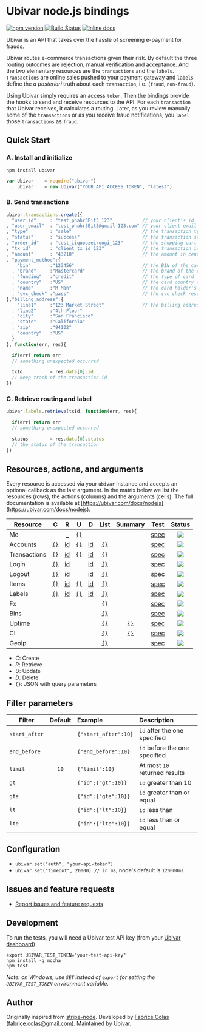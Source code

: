 # Ubivar node.js bindings 
[![npm version](https://badge.fury.io/js/ubivar.svg)](http://badge.fury.io/js/ubivar) [![Build Status](https://travis-ci.org/ubivar/ubivar-node.png?branch=master)](https://travis-ci.org/ubivar/ubivar-node)   [![Inline docs](http://inch-ci.org/github/ubivar/ubivar-node.svg?branch=master)](http://inch-ci.org/github/ubivar/ubivar-node)
 
Ubivar is an API that takes over the hassle of screening e-payment for
frauds. 

Ubivar routes e-commerce transactions given their risk. By default the three
routing outcomes are rejection, manual verification and acceptance. And the two
elementary resources are the `transactions` and the `labels`.  `Transactions`
are online sales pushed to your payment gateway and `labels` define the *a
posteriori* truth about each `transaction`, i.e. {`fraud`, `non-fraud`}. 

Using Ubivar simply requires an access `token`. Then the bindings provide the
hooks to send and receive resources to the API. For each `transaction` that
Ubivar receives, it calculates a routing. Later, as you review manually some of
the `transactions` or as you receive fraud notifications, you `label` 
those `transactions` as `fraud`. 

## Quick Start

### A. Install and initialize 

`npm install ubivar`

```js
var Ubivar    = require("ubivar")
  , ubivar    = new Ubivar("YOUR_API_ACCESS_TOKEN", "latest")
```

### B. Send transactions
```js
ubivar.transactions.create({
  "user_id"     : "test_phahr3Eit3_123"           // your client's id
, "user_email"  : "test_phahr3Eit3@gmail-123.com" // your client email
, "type"        : "sale"                          // the transaction type
, "status"      : "success"                       // the transaction status 
, "order_id"    : "test_iiquoozeiroogi_123"       // the shopping cart id
, "tx_id"       : "client_tx_id_123"              // the transaction id 
, "amount"      : "43210"                         // the amount in cents
, "payment_method":{
    "bin"       :"123456"                         // the BIN of the card
  , "brand"     :"Mastercard"                     // the brand of the card
  , "funding"   :"credit"                         // the type of card
  , "country"   :"US"                             // the card country code
  , "name"      :"M Man"                          // the card holder's name
  , "cvc_check" :"pass"                           // the cvc check result
},"billing_address":{
    "line1"     :"123 Market Street"              // the billing address
  , "line2"     :"4th Floor"                       
  , "city"      :"San Francisco"
  , "state"     :"California"
  , "zip"       :"94102"
  , "country"   :"US"
  }
}, function(err, res){

  if(err) return err 
  // something unexpected occurred

  txId          = res.data[0].id 
  // keep track of the transaction id 
})
```

### C. Retrieve routing and label 
```js
ubivar.labels.retrieve(txId, function(err, res){

  if(err) return err
  // something unexpected occurred

  status        = res.data[0].status
  // the status of the transaction
})
```

## Resources, actions, and arguments 
Every resource is accessed via your `ubivar` instance and accepts an optional
callback as the last argument. In the matrix below we list the resources
(rows), the actions (columns) and the arguments (cells). The full documentation
is available at
[https://ubivar.com/docs/nodejs](https://ubivar.com/docs/nodejs). 

| Resource      | C | R | U | D | List | Summary | Test | Status |
| ------------- |:-:|:-:|:-:|:-:|:----:|:-------:|:----:|:------:|
| Me            |        |<a href="https://ubivar.com/docs/nodejs#retrieve_your_information">_</a>  |<a href="https://ubivar.com/docs/nodejs#retrieve_your_information">`{}`</a>|        |        | | [spec](https://github.com/ubivar/ubivar-node/blob/master/test/Resources/Me/spec.js)| ![](https://status.ubivar.com/ubivar-node/resources/me.svg) |
| Accounts      |<a href="https://ubivar.com/docs/nodejs#create_an_account">`{}`</a>|<a href="https://ubivar.com/docs/nodejs#retrieve_an_account">id</a>  |<a href="https://ubivar.com/docs/nodejs#update_an_account">`{}`</a>|<a href="https://ubivar.com/docs/nodejs#delete_an_account">id</a>|<a href="https://ubivar.com/docs/nodejs#list_accounts">`{}`</a>| | [spec](https://github.com/ubivar/ubivar-node/blob/master/test/Resources/Accounts/spec.js)| ![](https://status.ubivar.com/ubivar-node/resources/accounts.svg)|
| Transactions  |<a href="https://ubivar.com/docs/nodejs#create_a_transaction">`{}`</a>| <a href="https://ubivar.com/docs/nodejs#retrieve_a_transaction">id</a>  |<a href="https://ubivar.com/docs/nodejs#update_a_transaction">`{}`</a>|<a href="https://ubivar.com/docs/nodejs#delete_a_transaction">id</a>|<a href="https://ubivar.com/docs/nodejs#list_transactions">`{}`</a>| | [spec](https://github.com/ubivar/ubivar-node/blob/master/test/Resources/Transactions/spec.js)| ![](https://status.ubivar.com/ubivar-node/resources/transactions.svg)| 
| Login         |<a href="https://ubivar.com/docs/nodejs#create_login_event">`{}`</a>|<a href="https://ubivar.com/docs/nodejs#retrieve_login_event">id</a>  |        |<a href="https://ubivar.com/docs/nodejs#delete_login_event">id</a>|<a href="https://ubivar.com/docs/nodejs#list_login_events">`{}`</a>| | [spec](https://github.com/ubivar/ubivar-node/blob/master/test/Resources/Login/spec.js)| ![](https://status.ubivar.com/ubivar-node/resources/login.svg)| 
| Logout        |<a href="https://ubivar.com/docs/nodejs#create_logout_event">`{}`</a>|<a href="https://ubivar.com/docs/nodejs#retrieve_logout_event">id</a>  |        |<a href="https://ubivar.com/docs/nodejs#delete_logout_event">id</a>|<a href="https://ubivar.com/docs/nodejs#list_logout_events">`{}`</a>| | [spec](https://github.com/ubivar/ubivar-node/blob/master/test/Resources/Logout/spec.js)| ![](https://status.ubivar.com/ubivar-node/resources/logout.svg)| 
| Items         |<a href="https://ubivar.com/docs/nodejs#create_item">`{}`</a>|<a href="https://ubivar.com/docs/nodejs#retrieve_item">id</a>  |<a href="https://ubivar.com/docs/nodejs#update_item">`{}`</a>|<a href="https://ubivar.com/docs/nodejs#delete_item">id</a>|<a href="https://ubivar.com/docs/nodejs#list_items">`{}`</a>| | [spec](https://github.com/ubivar/ubivar-node/blob/master/test/Resources/Items/spec.js)| ![](https://status.ubivar.com/ubivar-node/resources/items.svg)| 
| Labels        |<a href="https://ubivar.com/docs/nodejs#create_label">`{}`</a>|<a href="https://ubivar.com/docs/nodejs#retrieve_label">id</a>  |<a href="https://ubivar.com/docs/nodejs#update_label">`{}`</a>|<a href="https://ubivar.com/docs/nodejs#delete_label">id</a>|<a href="https://ubivar.com/docs/nodejs#list_labels">`{}`</a>| | [spec](https://github.com/ubivar/ubivar-node/blob/master/test/Resources/Labels/spec.js)| ![](https://status.ubivar.com/ubivar-node/resources/labels.svg)| 
| Fx            |        |          |        |        |<a href="https://ubivar.com/docs/nodejs#list_fx">`{}`</a>| | [spec](https://github.com/ubivar/ubivar-node/blob/master/test/Resources/Fx/spec.js)| ![](https://status.ubivar.com/ubivar-node/resources/fx.svg)| 
| Bins          |        |          |        |        |<a href="https://ubivar.com/docs/nodejs#list_bin">`{}`</a>| | [spec](https://github.com/ubivar/ubivar-node/blob/master/test/Resources/Bins/spec.js)| ![](https://status.ubivar.com/ubivar-node/resources/bins.svg)| 
| Uptime |        |          |        |        |<a href="https://ubivar.com/docs/nodejs#list_uptime">`{}`</a>| <a href="https://ubivar.com/docs/nodejs#summary_uptime">`{}`</a>|[spec](https://github.com/ubivar/ubivar-node/blob/master/test/Resources/Uptime/spec.js)| ![](https://status.ubivar.com/ubivar-node/resources/uptime.svg)| 
| CI        |        |          |        |        |<a href="https://ubivar.com/docs/nodejs#list_ci">`{}`</a>| <a href="https://ubivar.com/docs/nodejs#summary_ci">`{}`</a>|[spec](https://github.com/ubivar/ubivar-node/blob/master/test/Resources/Ci/spec.js)| ![](https://status.ubivar.com/ubivar-node/resources/ci.svg)| 
| Geoip         |        |          |        |        |<a href="https://ubivar.com/docs/nodejs#list_geoip">`{}`</a>| |[spec](https://github.com/ubivar/ubivar-node/blob/master/test/Resources/Geoip/spec.js)| ![](https://status.ubivar.com/ubivar-node/resources/geoip.svg)| 

+ *C*: Create
+ *R*: Retrieve
+ *U*: Update
+ *D*: Delete
+ `{}`: JSON with query parameters

## Filter parameters

| Filter        | Default | Example             | Description                   |
| ------------- |:-------:|:--------------------|:------------------------------|
| `start_after` |         | `{"start_after":10}`| `id` after the one specified  |
| `end_before`  |         | `{"end_before":10}` | `id` before the one specified |
| `limit`       | `10`    | `{"limit":10}`      | At most `10` returned results |
| `gt`          |         | `{"id":{"gt":10}}`  | `id` greater than 10          |
| `gte`         |         | `{"id":{"gte":10}}` | `id` greater than or equal    |
| `lt`          |         | `{"id":{"lt":10}}`  | `id` less than                |
| `lte`         |         | `{"id":{"lte":10}}` | `id` less than or equal       |

## Configuration

+ `ubivar.set("auth", "your-api-token")`
+ `ubivar.set("timeout", 20000) // in ms`, node's default is `120000ms`

## Issues and feature requests 

+ [Report issues and feature requests](https://github.com/ubivar/ubivar-node/issues)

## Development

To run the tests, you will need a Ubivar test API key (from your [Ubivar dashboard](https://my.ubivar.com))

```
export UBIVAR_TEST_TOKEN="your-test-api-key"
npm install -g mocha
npm test
```
*Note: on Windows, use `SET` instead of `export` for setting the `UBIVAR_TEST_TOKEN` environment variable.*

## Author

Originally inspired from [stripe-node](https://github.com/stripe/stripe-node). Developed by [Fabrice Colas](https://fabricecolas.me) ([fabrice.colas@gmail.com](mailto:fabrice.colas@gmail.com)). Maintained by Ubivar. 
